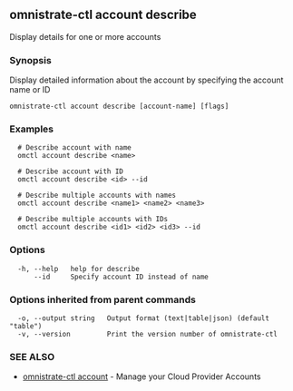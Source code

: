 ## omnistrate-ctl account describe

Display details for one or more accounts

### Synopsis

Display detailed information about the account by specifying the account name or ID

```
omnistrate-ctl account describe [account-name] [flags]
```

### Examples

```
  # Describe account with name
  omctl account describe <name>

  # Describe account with ID
  omctl account describe <id> --id
  
  # Describe multiple accounts with names
  omctl account describe <name1> <name2> <name3>

  # Describe multiple accounts with IDs
  omctl account describe <id1> <id2> <id3> --id
```

### Options

```
  -h, --help   help for describe
      --id     Specify account ID instead of name
```

### Options inherited from parent commands

```
  -o, --output string   Output format (text|table|json) (default "table")
  -v, --version         Print the version number of omnistrate-ctl
```

### SEE ALSO

* [omnistrate-ctl account](omnistrate-ctl_account.md)	 - Manage your Cloud Provider Accounts

